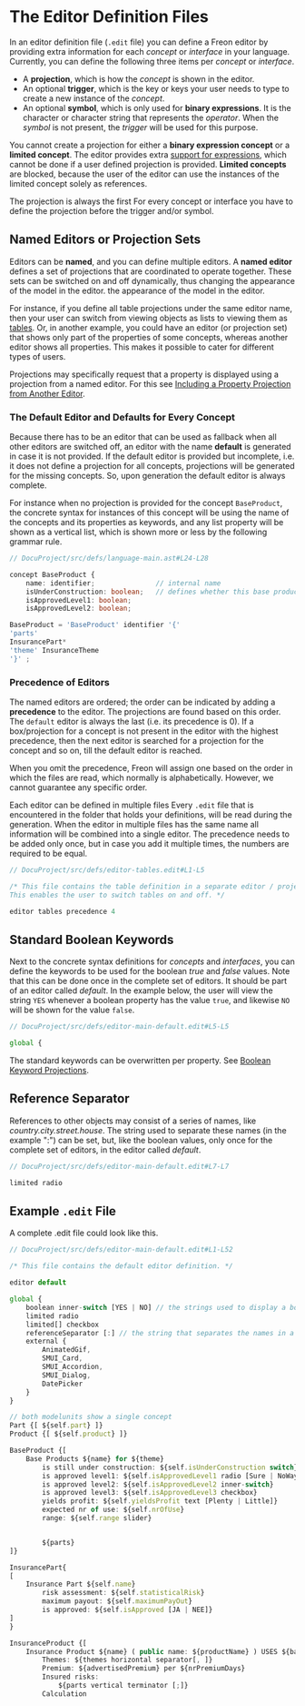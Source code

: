 <script>
    import Note from "$lib/notes/Note.svelte";
     let self;
</script>

# The Editor Definition Files

In an editor definition file (`.edit` file) you can define a Freon editor by providing extra information
for each _concept_ or _interface_ in your language. Currently, you can define the following three items per
_concept_ or _interface_.

- A **projection**, which is how the _concept_ is shown in the editor.
- An optional **trigger**, which is the key or keys your user needs to type to create a
  new instance of the _concept_.
- An optional **symbol**, which is only used for **binary expressions**. It is the character or
  character string that represents the _operator_. When the _symbol_ is not present,
  the _trigger_ will be used for this purpose.

You cannot create a projection for either a **binary expression concept** or a **limited concept**.
The editor provides extra [support for expressions](/010_Intro/010_Projectional_Editing#expressions), which
cannot be done if a user defined projection is provided. **Limited concepts** are blocked, because the user of the editor
can use the instances of the limited concept solely as references.

<Note>
<svelte:fragment slot="header"> The projection is always the first </svelte:fragment>
<svelte:fragment slot="content">
For every concept or interface you have to define the projection before the trigger and/or symbol.  
</svelte:fragment>
</Note>

## Named Editors or Projection Sets

Editors can be **named**, and you can define multiple editors. A **named editor**
defines a set of projections that are coordinated to operate together.
These sets can be switched on and off dynamically, thus changing
the appearance of the model in the editor.
the appearance of the model in the editor.

For instance, if you define all table projections under the same editor name,
then your user can switch from viewing objects as lists to viewing them
as [tables](/030_Developing_a_Language/020_Definition_Level/010_Editor_Definition/020_Projections#tables).
Or, in another example, you could have an editor (or projection set) that shows only part of the properties of some
concepts, whereas another editor shows all properties. This makes it possible to cater for different types of users.

Projections may specifically request that a property is displayed using a projection from a named editor.
For this see [Including a Property Projection from Another Editor](/030_Developing_a_Language/020_Definition_Level/010_Editor_Definition/020_Projections#named_projection).

### The Default Editor and Defaults for Every Concept

Because there has to be an editor that can be used as fallback when all other editors are switched off, an
editor with the name **default** is generated in case it is not provided. If the default editor is provided but incomplete,
i.e. it does not define a projection for all concepts,
projections will be generated for the missing concepts. So, upon generation the default editor is always complete.

For instance when no projection is provided for the concept `BaseProduct`, the concrete syntax for instances of this concept
will be using the name of the concepts and its properties as keywords, and any list property will be shown as a vertical list,
which is shown more or less by the following grammar rule.

```ts
// DocuProject/src/defs/language-main.ast#L24-L28

concept BaseProduct {
    name: identifier;               // internal name
    isUnderConstruction: boolean;   // defines whether this base product is still 'raw'
    isApprovedLevel1: boolean;
    isApprovedLevel2: boolean;
```

```ts
BaseProduct = 'BaseProduct' identifier '{'
'parts'
InsurancePart*
'theme' InsuranceTheme
'}' ;
```

### Precedence of Editors

The named editors are ordered; the order can be indicated by adding a **precedence** to the editor. The
projections are found based on this order. The `default` editor is always the last (i.e. its precedence is 0).
If a box/projection for a concept is not present in the editor with the highest precedence,
then the next editor is searched for a projection for the concept and so on, till the default editor is reached.

When you omit the precedence, Freon will assign one based on the order in which the files are read,
which normally is alphabetically. However, we cannot guarantee any specific order.

<Note>
<svelte:fragment slot="header"> Each editor can be defined in multiple files </svelte:fragment>
<svelte:fragment slot="content">
Every <code>.edit</code> file that is encountered in the folder that holds your definitions, will be read during the generation.
When the editor in multiple files has the same name all information will be combined into a single editor. 
The precedence needs to be added only once, but in case you add it multiple times, the numbers are required to be equal.
</svelte:fragment>
</Note>

```ts
// DocuProject/src/defs/editor-tables.edit#L1-L5

/* This file contains the table definition in a separate editor / projection group.
This enables the user to switch tables on and off. */

editor tables precedence 4

```

## Standard Boolean Keywords

Next to the concrete syntax definitions for _concepts_ and _interfaces_, you can define the keywords to be used for
the boolean _true_ and _false_ values. Note that this can be done once in the complete set of editors. It should be
part of an editor called _default_. In the example below, the user will view the string `YES` whenever a boolean
property has the value `true`, and likewise `NO` will be shown for the value `false`.

```ts
// DocuProject/src/defs/editor-main-default.edit#L5-L5

global {
```

The standard keywords can be overwritten per property.
See [Boolean Keyword Projections](/030_Developing_a_Language/020_Definition_Level/010_Editor_Definition/020_Projections#booleans).

## Reference Separator

References to other objects may consist of a series of names, like _country.city.street.house_. The string used to separate
these names (in the example ":") can be set, but, like the boolean values, only once for the complete set of editors,
in the editor called _default_.

```ts
// DocuProject/src/defs/editor-main-default.edit#L7-L7

limited radio
```

## Example `.edit` File

A complete .edit file could look like this.

```ts
// DocuProject/src/defs/editor-main-default.edit#L1-L52

/* This file contains the default editor definition. */

editor default

global {
    boolean inner-switch [YES | NO] // the strings used to display a boolean value, all booleans will default be displayed as an inner switch control
    limited radio
    limited[] checkbox
    referenceSeparator [:] // the string that separates the names in a path name, e.g. pack1:cls3:part
    external {
        AnimatedGif,
        SMUI_Card,
        SMUI_Accordion,
        SMUI_Dialog,
        DatePicker
    }
}

// both modelunits show a single concept
Part {[ ${self.part} ]}
Product {[ ${self.product} ]}

BaseProduct {[
    Base Products ${name} for ${theme}
        is still under construction: ${self.isUnderConstruction switch}
        is approved level1: ${self.isApprovedLevel1 radio [Sure | NoWay]}
        is approved level2: ${self.isApprovedLevel2 inner-switch}
        is approved level3: ${self.isApprovedLevel3 checkbox}
        yields profit: ${self.yieldsProfit text [Plenty | Little]}
        expected nr of use: ${self.nrOfUse}
        range: ${self.range slider}


        ${parts}
]}

InsurancePart{
[
    Insurance Part ${self.name}
        risk assessment: ${self.statisticalRisk}
        maximum payout: ${self.maximumPayOut}
        is approved: ${self.isApproved [JA | NEE]}
]
}

InsuranceProduct {[
    Insurance Product ${name} ( public name: ${productName} ) USES ${basedOn horizontal separator[, ]}
        Themes: ${themes horizontal separator[, ]}
        Premium: ${advertisedPremium} per ${nrPremiumDays}
        Insured risks:
            ${parts vertical terminator [;]}
        Calculation
```
